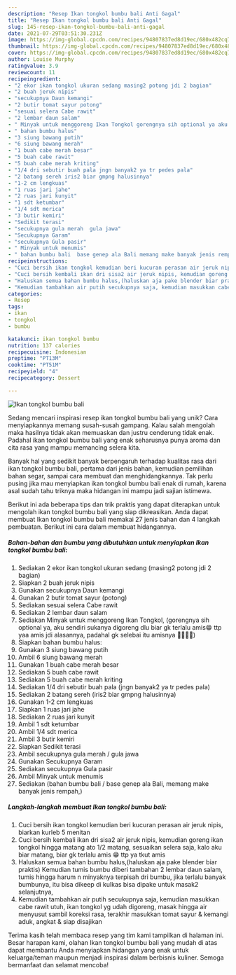 ```yaml
---
description: "Resep Ikan tongkol bumbu bali Anti Gagal"
title: "Resep Ikan tongkol bumbu bali Anti Gagal"
slug: 145-resep-ikan-tongkol-bumbu-bali-anti-gagal
date: 2021-07-29T03:51:30.231Z
image: https://img-global.cpcdn.com/recipes/94807837ed8d19ec/680x482cq70/ikan-tongkol-bumbu-bali-foto-resep-utama.jpg
thumbnail: https://img-global.cpcdn.com/recipes/94807837ed8d19ec/680x482cq70/ikan-tongkol-bumbu-bali-foto-resep-utama.jpg
cover: https://img-global.cpcdn.com/recipes/94807837ed8d19ec/680x482cq70/ikan-tongkol-bumbu-bali-foto-resep-utama.jpg
author: Louise Murphy
ratingvalue: 3.9
reviewcount: 11
recipeingredient:
- "2 ekor ikan tongkol ukuran sedang masing2 potong jdi 2 bagian"
- "2 buah jeruk nipis"
- "secukupnya Daun kemangi"
- "2 butir tomat sayur potong"
- "sesuai selera Cabe rawit"
- "2 lembar daun salam"
- " Minyak untuk menggoreng Ikan Tongkol gorengnya sih optional ya aku sendiri sukanya digoreng dlu biar gk terlalu amis ttp yaa amis jdi alasannya padahal gk selebai itu amisnya "
- " bahan bumbu halus"
- "3 siung bawang putih"
- "6 siung bawang merah"
- "1 buah cabe merah besar"
- "5 buah cabe rawit"
- "5 buah cabe merah kriting"
- "1/4 dri sebutir buah pala jngn banyak2 ya tr pedes pala"
- "2 batang sereh iris2 biar gmpng halusinnya"
- "1-2 cm lengkuas"
- "1 ruas jari jahe"
- "2 ruas jari kunyit"
- "1 sdt ketumbar"
- "1/4 sdt merica"
- "3 butir kemiri"
- "Sedikit terasi"
- "secukupnya gula merah  gula jawa"
- "Secukupnya Garam"
- "secukupnya Gula pasir"
- " Minyak untuk menumis"
- " bahan bumbu bali  base genep ala Bali memang make banyak jenis rempah"
recipeinstructions:
- "Cuci bersih ikan tongkol kemudian beri kucuran perasan air jeruk nipis, biarkan kurleb 5 menitan"
- "Cuci bersih kembali ikan dri sisa2 air jeruk nipis, kemudian goreng ikan tongkol hingga matang ato 1/2 matang, sesuaikan selera saja, kalo aku biar matang, biar gk terlalu amis 😁 ttp ya tkut amis"
- "Haluskan semua bahan bumbu halus,(haluskan aja pake blender biar praktis) Kemudian tumis bumbu diberi tambahan 2 lembar daun salam, tumis hingga harum n minyaknya terpisah dri bumbu, jika terlalu banyak bumbunya, itu bisa dikeep di kulkas bisa dipake untuk masak2 selanjutnya,"
- "Kemudian tambahkan air putih secukupnya saja, kemudian masukkan cabe rawit utuh, ikan tongkol yg udah digoreng, masak hingga air menyusut sambil koreksi rasa, terakhir masukkan tomat sayur &amp; kemangi aduk, angkat &amp; siap disajikan"
categories:
- Resep
tags:
- ikan
- tongkol
- bumbu

katakunci: ikan tongkol bumbu 
nutrition: 137 calories
recipecuisine: Indonesian
preptime: "PT13M"
cooktime: "PT51M"
recipeyield: "4"
recipecategory: Dessert

---
```



![Ikan tongkol bumbu bali](https://img-global.cpcdn.com/recipes/94807837ed8d19ec/680x482cq70/ikan-tongkol-bumbu-bali-foto-resep-utama.jpg)

Sedang mencari inspirasi resep ikan tongkol bumbu bali yang unik? Cara menyiapkannya memang susah-susah gampang. Kalau salah mengolah maka hasilnya tidak akan memuaskan dan justru cenderung tidak enak. Padahal ikan tongkol bumbu bali yang enak seharusnya punya aroma dan cita rasa yang mampu memancing selera kita.

Banyak hal yang sedikit banyak berpengaruh terhadap kualitas rasa dari ikan tongkol bumbu bali, pertama dari jenis bahan, kemudian pemilihan bahan segar, sampai cara membuat dan menghidangkannya. Tak perlu pusing jika mau menyiapkan ikan tongkol bumbu bali enak di rumah, karena asal sudah tahu triknya maka hidangan ini mampu jadi sajian istimewa.




Berikut ini ada beberapa tips dan trik praktis yang dapat diterapkan untuk mengolah ikan tongkol bumbu bali yang siap dikreasikan. Anda dapat membuat Ikan tongkol bumbu bali memakai 27 jenis bahan dan 4 langkah pembuatan. Berikut ini cara dalam membuat hidangannya.

<!--inarticleads1-->

##### Bahan-bahan dan bumbu yang dibutuhkan untuk menyiapkan Ikan tongkol bumbu bali:

1. Sediakan 2 ekor ikan tongkol ukuran sedang (masing2 potong jdi 2 bagian)
1. Siapkan 2 buah jeruk nipis
1. Gunakan secukupnya Daun kemangi
1. Gunakan 2 butir tomat sayur (potong)
1. Sediakan sesuai selera Cabe rawit
1. Sediakan 2 lembar daun salam
1. Sediakan  Minyak untuk menggoreng Ikan Tongkol, (gorengnya sih optional ya, aku sendiri sukanya digoreng dlu biar gk terlalu amis😁 ttp yaa amis jdi alasannya, padahal gk selebai itu amisnya ✌🏻✌🏻)
1. Siapkan  bahan bumbu halus:
1. Gunakan 3 siung bawang putih
1. Ambil 6 siung bawang merah
1. Gunakan 1 buah cabe merah besar
1. Sediakan 5 buah cabe rawit
1. Sediakan 5 buah cabe merah kriting
1. Sediakan 1/4 dri sebutir buah pala (jngn banyak2 ya tr pedes pala)
1. Sediakan 2 batang sereh (iris2 biar gmpng halusinnya)
1. Gunakan 1-2 cm lengkuas
1. Siapkan 1 ruas jari jahe
1. Sediakan 2 ruas jari kunyit
1. Ambil 1 sdt ketumbar
1. Ambil 1/4 sdt merica
1. Ambil 3 butir kemiri
1. Siapkan Sedikit terasi
1. Ambil secukupnya gula merah / gula jawa
1. Gunakan Secukupnya Garam
1. Sediakan secukupnya Gula pasir
1. Ambil  Minyak untuk menumis
1. Sediakan  (bahan bumbu bali / base genep ala Bali, memang make banyak jenis rempah,)




<!--inarticleads2-->

##### Langkah-langkah membuat Ikan tongkol bumbu bali:

1. Cuci bersih ikan tongkol kemudian beri kucuran perasan air jeruk nipis, biarkan kurleb 5 menitan
1. Cuci bersih kembali ikan dri sisa2 air jeruk nipis, kemudian goreng ikan tongkol hingga matang ato 1/2 matang, sesuaikan selera saja, kalo aku biar matang, biar gk terlalu amis 😁 ttp ya tkut amis
1. Haluskan semua bahan bumbu halus,(haluskan aja pake blender biar praktis) Kemudian tumis bumbu diberi tambahan 2 lembar daun salam, tumis hingga harum n minyaknya terpisah dri bumbu, jika terlalu banyak bumbunya, itu bisa dikeep di kulkas bisa dipake untuk masak2 selanjutnya,
1. Kemudian tambahkan air putih secukupnya saja, kemudian masukkan cabe rawit utuh, ikan tongkol yg udah digoreng, masak hingga air menyusut sambil koreksi rasa, terakhir masukkan tomat sayur &amp; kemangi aduk, angkat &amp; siap disajikan




Terima kasih telah membaca resep yang tim kami tampilkan di halaman ini. Besar harapan kami, olahan Ikan tongkol bumbu bali yang mudah di atas dapat membantu Anda menyiapkan hidangan yang enak untuk keluarga/teman maupun menjadi inspirasi dalam berbisnis kuliner. Semoga bermanfaat dan selamat mencoba!
